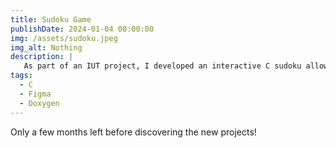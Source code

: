 ```yaml
---
title: Sudoku Game 
publishDate: 2024-01-04 00:00:00
img: /assets/sudoku.jpeg
img_alt: Nothing
description: |
   As part of an IUT project, I developed an interactive C sudoku allowing the player to interact and play sudoku.
tags:
  - C  
  - Figma
  - Doxygen
---
```


Only a few months left before discovering the new projects!